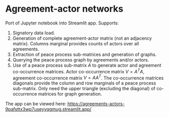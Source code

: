 # Agreement-actor networks

Port of Jupyter notebook into Streamlit app. Supports:

1. Signatory data load.
2. Generation of complete agreement-actor matrix (not an adjacency matrix). Columns marginal provides counts of actors over all agreements.
3. Extraction of peace process sub-matrices and generation of graphs.
4. Querying the peace process graph by agreements and/or actors.
5. Use of a peace process sub-matrix $A$ to generate actor and agreement co-occurrence matrices.
   Actor co-occurrence matrix $V=A^TA$, agreement co-occurrence matrix $V=AA^T$.
   The co-occurrence matrices diagonals provide the column and row marginals of a peace process sub-matrix.
   Only need the upper triangle (excluding the diagonal) of co-occurrence matrices for graph generation.

The app can be viewed here: https://agreements-actors-9pafsttx3wp7useyyqgmug.streamlit.app/
